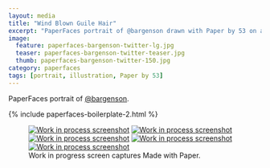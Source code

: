 ```yaml
---
layout: media
title: "Wind Blown Guile Hair"
excerpt: "PaperFaces portrait of @bargenson drawn with Paper by 53 on an iPad."
image: 
  feature: paperfaces-bargenson-twitter-lg.jpg
  teaser: paperfaces-bargenson-twitter-teaser.jpg
  thumb: paperfaces-bargenson-twitter-150.jpg
category: paperfaces
tags: [portrait, illustration, Paper by 53]
---
```


PaperFaces portrait of [@bargenson](http://twitter.com/bargenson).

{% include paperfaces-boilerplate-2.html %}

<figure class="third">
  <a href="{{ site.url }}/images/paperfaces-bargenson-process-1-lg.jpg"><img src="{{ site.url }}/images/paperfaces-bargenson-process-1-600.jpg" alt="Work in process screenshot"></a>
  <a href="{{ site.url }}/images/paperfaces-bargenson-process-2-lg.jpg"><img src="{{ site.url }}/images/paperfaces-bargenson-process-2-600.jpg" alt="Work in process screenshot"></a>
  <a href="{{ site.url }}/images/paperfaces-bargenson-process-3-lg.jpg"><img src="{{ site.url }}/images/paperfaces-bargenson-process-3-600.jpg" alt="Work in process screenshot"></a>
  <a href="{{ site.url }}/images/paperfaces-bargenson-process-4-lg.jpg"><img src="{{ site.url }}/images/paperfaces-bargenson-process-4-600.jpg" alt="Work in process screenshot"></a>
  <a href="{{ site.url }}/images/paperfaces-bargenson-process-4-lg.jpg"><img src="{{ site.url }}/images/paperfaces-bargenson-process-4-600.jpg" alt="Work in process screenshot"></a>
  <figcaption>Work in progress screen captures Made with Paper.</figcaption>
</figure>